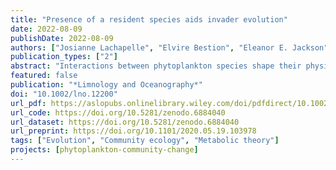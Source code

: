```yaml
---
title: "Presence of a resident species aids invader evolution"
date: 2022-08-09
publishDate: 2022-08-09
authors: ["Josianne Lachapelle", "Elvire Bestion", "Eleanor E. Jackson", "C.-Elisa Schaum"]
publication_types: ["2"]
abstract: "Interactions between phytoplankton species shape their physiological and evolutionary responses. Yet, studies addressing the evolutionary responses of phytoplankton in changing environments often lack an explicit element of biotic interactions. Here, we ask (1) how the presence of a locally adapted phytoplankton species will affect an invading phytoplankton species' evolutionary response to a physiologically challenging environment; (2) whether this response is conserved across environments varying in quality; and (3) which traits are associated with being a successful invader under climate change scenarios. In a conceptual first step to disentangle these broad questions, we experimentally evolved populations of fresh- and seawater phytoplankton in a novel salinity (the freshwater green algae *Chlamydomonas* in salt water, and the marine *Ostreococcus* in freshwater), either as mono-cultures (colonizers) or as co-cultures (invaders: invading a novel salinity occupied by a resident species, for example, *Chlamydomonas* invading salt water occupied by resident *Ostreococcus*) for 200 generations. We superimposed a temperature treatment (control (22°C), mild warming (26°C), drastic warming (32°C), and fluctuating (22°C/32°C) warming) as a representative aspect of climate change with the potential to ameliorate or deteriorate existing environmental conditions. Invaders had systematically lower extinction rates and evolved overall higher growth rates, as well as broader salinity and temperature preferences than colonizers. The invading species' evolutionary responses differed from those of colonizers in a replicable way across environments of differing quality. The evolution of small cell size and high reactive oxygen species tolerance may explain the invaders' higher fitness under the scenarios tested here."
featured: false
publication: "*Limnology and Oceanography*"
doi: "10.1002/lno.12200"
url_pdf: https://aslopubs.onlinelibrary.wiley.com/doi/pdfdirect/10.1002/lno.12200?download=false
url_code: https://doi.org/10.5281/zenodo.6884040
url_dataset: https://doi.org/10.5281/zenodo.6884040
url_preprint: https://doi.org/10.1101/2020.05.19.103978
tags: ["Evolution", "Community ecology", "Metabolic theory"]
projects: [phytoplankton-community-change]
---
```


